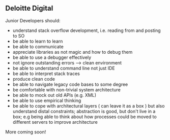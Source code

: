 Deloitte Digital
--------------

Junior Developers should:

* understand stack overflow development, i.e. reading from and posting to SO
* be able to learn to learn
* be able to communicate
* appreciate libraries as not magic and how to debug them
* be able to use a debugger effectively
* not ignore outstanding errors --> clean environment
* be able to understand command line not just IDE
* be able to interpret stack traces
* produce clean code
* be able to navigate legacy code bases to some degree 
* be comfortable with non-trivial system architecture
* be able to mock out old APIs (e.g. XML)
* be able to use empirical thinking 
* be able to cope with architectural layers ( can leave it as a box ) but also understand distal constraints; abstraction is good, but don't live in a box; e.g being able to think about how processes could be moved to different servers to improve architecture


More coming soon!
